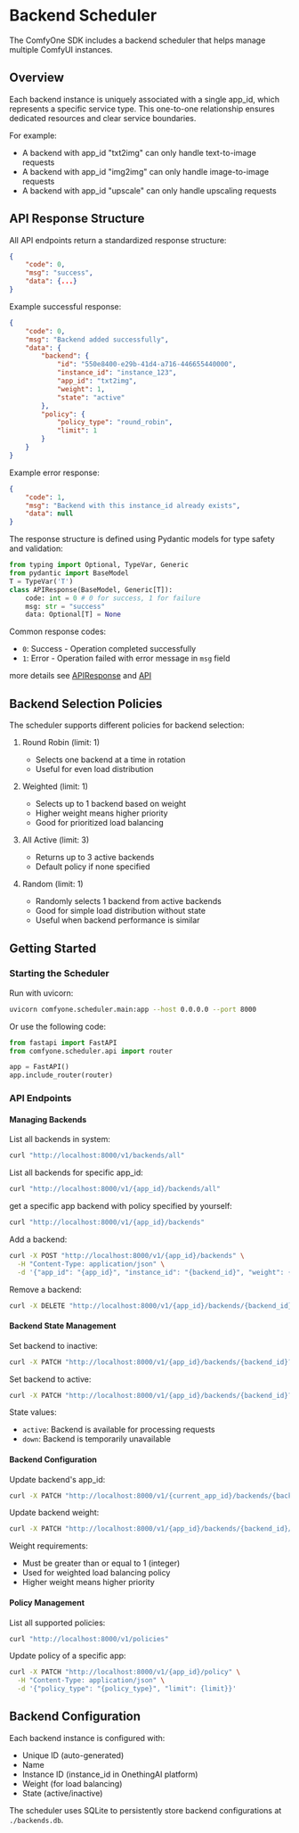 # Backend Scheduler

The ComfyOne SDK includes a backend scheduler that helps manage multiple ComfyUI instances.

## Overview

Each backend instance is uniquely associated with a single app_id, which represents a specific service type. This one-to-one relationship ensures dedicated resources and clear service boundaries.

For example:
- A backend with app_id "txt2img" can only handle text-to-image requests
- A backend with app_id "img2img" can only handle image-to-image requests
- A backend with app_id "upscale" can only handle upscaling requests

## API Response Structure

All API endpoints return a standardized response structure:

```json
{
    "code": 0,
    "msg": "success",
    "data": {...}
}
```
Example successful response:
```json
{
    "code": 0,
    "msg": "Backend added successfully",
    "data": {
        "backend": {
            "id": "550e8400-e29b-41d4-a716-446655440000",
            "instance_id": "instance_123",
            "app_id": "txt2img",
            "weight": 1,
            "state": "active"
        },
        "policy": {
            "policy_type": "round_robin",
            "limit": 1
        }
    }
}
```        
Example error response:
```json
{
    "code": 1,
    "msg": "Backend with this instance_id already exists",
    "data": null
}
```

The response structure is defined using Pydantic models for type safety and validation:
```python
from typing import Optional, TypeVar, Generic
from pydantic import BaseModel
T = TypeVar('T')
class APIResponse(BaseModel, Generic[T]):
    code: int = 0 # 0 for success, 1 for failure
    msg: str = "success"
    data: Optional[T] = None
```

Common response codes:
- `0`: Success - Operation completed successfully
- `1`: Error - Operation failed with error message in `msg` field

more details see [APIResponse](../comfyone/scheduler/models.py) and [API](../comfyone/scheduler/api.py)


## Backend Selection Policies

The scheduler supports different policies for backend selection:

1. Round Robin (limit: 1)
   - Selects one backend at a time in rotation
   - Useful for even load distribution

2. Weighted (limit: 1)
   - Selects up to 1 backend based on weight
   - Higher weight means higher priority
   - Good for prioritized load balancing

3. All Active (limit: 3)
   - Returns up to 3 active backends
   - Default policy if none specified

4. Random (limit: 1)
   - Randomly selects 1 backend from active backends
   - Good for simple load distribution without state
   - Useful when backend performance is similar

## Getting Started

### Starting the Scheduler

Run with uvicorn: 

```bash
uvicorn comfyone.scheduler.main:app --host 0.0.0.0 --port 8000
```

Or use the following code:

```python
from fastapi import FastAPI
from comfyone.scheduler.api import router

app = FastAPI()
app.include_router(router)
```

### API Endpoints

#### Managing Backends

List all backends in system:

```bash
curl "http://localhost:8000/v1/backends/all"
```

List all backends for specific app_id:

```bash
curl "http://localhost:8000/v1/{app_id}/backends/all"
```

get a specific app backend with policy specified by yourself:

```bash
curl "http://localhost:8000/v1/{app_id}/backends"
```


Add a backend:

```bash
curl -X POST "http://localhost:8000/v1/{app_id}/backends" \
  -H "Content-Type: application/json" \
  -d '{"app_id": "{app_id}", "instance_id": "{backend_id}", "weight": {weight}, "state": "active"}'
```

Remove a backend:

```bash
curl -X DELETE "http://localhost:8000/v1/{app_id}/backends/{backend_id}"
```

#### Backend State Management

Set backend to inactive:

```bash
curl -X PATCH "http://localhost:8000/v1/{app_id}/backends/{backend_id}?state=down"
```

Set backend to active:

```bash
curl -X PATCH "http://localhost:8000/v1/{app_id}/backends/{backend_id}?state=active"
```

State values:
- `active`: Backend is available for processing requests
- `down`: Backend is temporarily unavailable

#### Backend Configuration

Update backend's app_id:

```bash
curl -X PATCH "http://localhost:8000/v1/{current_app_id}/backends/{backend_id}/app?new_app_id={new_app_id}"
```

Update backend weight:

```bash
curl -X PATCH "http://localhost:8000/v1/{app_id}/backends/{backend_id}/weight?new_weight={weight}"
```

Weight requirements:
- Must be greater than or equal to 1 (integer)
- Used for weighted load balancing policy
- Higher weight means higher priority

#### Policy Management

List all supported policies:

```bash
curl "http://localhost:8000/v1/policies"
```

Update policy of a specific app:

```bash
curl -X PATCH "http://localhost:8000/v1/{app_id}/policy" \
  -H "Content-Type: application/json" \
  -d '{"policy_type": "{policy_type}", "limit": {limit}}'
```

## Backend Configuration

Each backend instance is configured with:
- Unique ID (auto-generated)
- Name
- Instance ID (instance_id in OnethingAI platform)
- Weight (for load balancing)
- State (active/inactive)

The scheduler uses SQLite to persistently store backend configurations at `./backends.db`.


